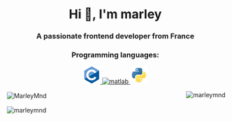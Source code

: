 <h1 align="center">Hi 👋, I'm marley</h1>
<h3 align="center">A passionate frontend developer from France</h3>



<h3 align="center"> Programming languages:</h3>
<p align="center"> <a href="https://www.cprogramming.com/" target="_blank" rel="noreferrer"> <img src="https://raw.githubusercontent.com/devicons/devicon/master/icons/c/c-original.svg" alt="c" width="40" height="40"/> </a> <a href="https://www.mathworks.com/" target="_blank" rel="noreferrer"> <img src="https://upload.wikimedia.org/wikipedia/commons/2/21/Matlab_Logo.png" alt="matlab" width="40" height="40"/> </a> <a href="https://www.python.org" target="_blank" rel="noreferrer"> <img src="https://raw.githubusercontent.com/devicons/devicon/master/icons/python/python-original.svg" alt="python" width="40" height="40"/> </a> </p>



<p><img align="right" src="https://github-readme-streak-stats.herokuapp.com/?user=marleymnd&theme=dark" alt="marleymnd" /></p> <p>&nbsp;<img align="center" src="https://github-readme-stats.vercel.app/api?username=MarleyMnd&show_icons=true&locale=en" alt="MarleyMnd" /></p>
<p>&nbsp;<img align="center" src="https://github-readme-stats.vercel.app/api/top-langs?username=marleymnd&show_icons=true&theme=dark&locale=en&layout=compact" alt="marleymnd" /></p>
